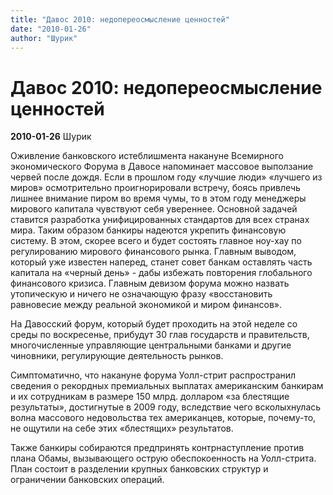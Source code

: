 ```yaml
---
title: "Давос 2010: недопереосмысление ценностей"
date: "2010-01-26"
author: "Шурик"
---
```


# Давос 2010: недопереосмысление ценностей

**2010-01-26** Шурик

Оживление банковского истеблишмента накануне Всемирного экономического Форума в Давосе напоминает массовое выползание червей после дождя. Если в прошлом году «лучшие люди» «лучшего из миров» осмотрительно проигнорировали встречу, боясь привлечь лишнее внимание пиром во время чумы, то в этом году менеджеры мирового капитала чувствуют себя увереннее. Основной задачей ставится разработка унифицированных стандартов для всех странах мира. Таким образом банкиры надеются укрепить финансовую систему. В этом, скорее всего и будет состоять главное ноу-хау по регулированию мирового финансового рынка. Главным выводом, который уже известен наперед, станет совет банкам оставлять часть капитала на «черный день» - дабы избежать повторения глобального финансового кризиса. Главным девизом форума можно назвать утопическую и ничего не означающую фразу «восстановить равновесие между реальной экономикой и миром финансов».

На Давосский форум, который будет проходить на этой неделе со среды по воскресенье, прибудут 30 глав государств и правительств, многочисленные управляющие центральными банками и другие чиновники, регулирующие деятельность рынков.

Симптоматично, что накануне форума Уолл-стрит распространил сведения о рекордных премиальных выплатах американским банкирам и их сотрудникам в размере 150 млрд. долларом «за блестящие результаты», достигнутые в 2009 году, вследствие чего всколыхнулась волна массового недовольства тех американцев, которые, почему-то, не ощутили на себе этих «блестящих» результатов.

Также банкиры собираются предпринять контрнаступление против плана Обамы, вызывающего острую обеспокоенность на Уолл-стрита. План состоит в разделении крупных банковских структур и ограничении банковских операций.